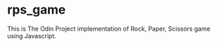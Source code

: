 # rps_game

This is The Odin Project implementation of Rock, Paper, Scissors game using Javascript.
